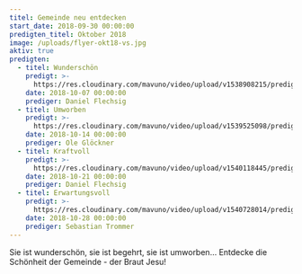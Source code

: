```yaml
---
titel: Gemeinde neu entdecken
start_date: 2018-09-30 00:00:00
predigten_titel: Oktober 2018
image: /uploads/flyer-okt18-vs.jpg
aktiv: true
predigten:
  - titel: Wunderschön
    predigt: >-
      https://res.cloudinary.com/mavuno/video/upload/v1538908215/predigten/Gemeinde%20neu%20entdecken/20181007_Predigt_Flechsig_Gemeinde_neu_entdecken_01.mp3
    date: 2018-10-07 00:00:00
    prediger: Daniel Flechsig
  - titel: Umworben
    predigt: >-
      https://res.cloudinary.com/mavuno/video/upload/v1539525098/predigten/Gemeinde%20neu%20entdecken/20181014_Predigt_Gloeckner_Gemeinde_neu_entdecken_02.mp3
    date: 2018-10-14 00:00:00
    prediger: Ole Glöckner
  - titel: Kraftvoll
    predigt: >-
      https://res.cloudinary.com/mavuno/video/upload/v1540118445/predigten/Gemeinde%20neu%20entdecken/20181021_Predigt_Flechsig_Gemeinde_neu_entdecken_03.mp3
    date: 2018-10-21 00:00:00
    prediger: Daniel Flechsig
  - titel: Erwartungsvoll
    predigt: >-
      https://res.cloudinary.com/mavuno/video/upload/v1540728014/predigten/Gemeinde%20neu%20entdecken/20181028_Predigt_Trommer_Gemeinde_neu_entdecken_04.mp3
    date: 2018-10-28 00:00:00
    prediger: Sebastian Trommer
---
```


Sie ist wunderschön, sie ist begehrt, sie ist umworben… Entdecke die Schönheit der Gemeinde - der Braut Jesu!